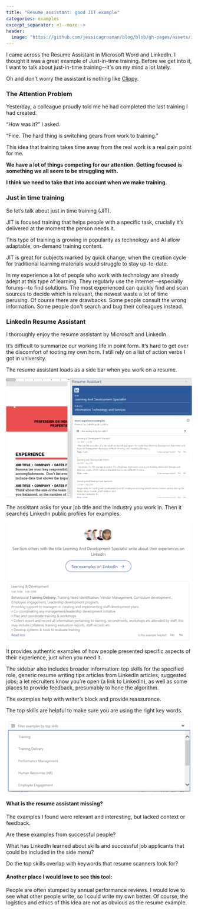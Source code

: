 ```yaml
---
title: "Resume assistant: good JIT example"
categories: examples
excerpt_separator: <!--more-->
header:
  image: "https://github.com/jessicagrosman/blog/blob/gh-pages/assets/images/jit_banner.png"
---
```

I came across the Resume Assistant in Microsoft Word and LinkedIn. I thought it was a great example of Just-in-time training. Before we get into it, I want to talk about just-in-time training--it's on my mind a lot lately. 

Oh and don't worry the assistant is nothing like [Clippy](https://www.artsy.net/article/artsy-editorial-life-death-microsoft-clippy-paper-clip-loved-hate).
<!--more-->
### The Attention Problem
Yesterday, a colleague proudly told me he had completed the last training I had created. 

“How was it?” I asked. 

“Fine. The hard thing is switching gears from work to training.”

This idea that training takes time away from the real work is a real pain point for me.

**We have a lot of things competing for our attention. Getting focused is something we all seem to be struggling with.**

**I think we need to take that into account when we make training.**

### Just in time training
So let’s talk about just in time training (JIT). 

JIT is focused training that helps people with a specific task, crucially it’s delivered at the moment the person needs it.

This type of training is growing in popularity as technology and AI allow adaptable, on-demand training content. 

JIT is great for subjects marked by quick change, when the creation cycle for traditional learning materials would struggle to stay up-to-date. 

In my experience a lot of people who work with technology are already adept at this type of learning. They regularly use the internet--especially forums--to find solutions. The most experienced can quickly find and scan sources to decide which is relevant, the newest waste a lot of time perusing. Of course there are drawbacks. Some people consult the wrong information. Some people don't search and bug their colleagues instead.

### LinkedIn Resume Assistant

I thoroughly enjoy the resume assistant by Microsoft and LinkedIn. 

It’s difficult to summarize our working life in point form. It’s hard to get over the discomfort of tooting my own horn. I still rely on a list of action verbs I got in university.

The resume assistant loads as a side bar when you work on a resume. 

![Resume Assistant Screenshot](/assets/images/resumeassistant.png)

The assistant asks for your job title and the industry you work in. Then it searches LinkedIn public profiles for examples.

![Top Skills Search](/assets/images/resumedetail.png)

It provides authentic examples of how people presented specific aspects of their experience, just when you need it.

The sidebar also includes broader information: top skills for the specified role, generic resume writing tips articles from LinkedIn articles; suggested jobs; a let recruiters know you’re open (a link to LinkedIn), as well as some places to provide feedback, presumably to hone the algorithm.

The examples help with writer’s block and provide reassurance.

The top skills are helpful to make sure you are using the right key words. 

![Top Skills Search](/assets/images/topskills.png)

#### What is the resume assistant missing?

The examples I found were relevant and interesting, but lacked  context or feedback.

Are these examples from successful people? 

What has LinkedIn learned about skills and successful job applicants that could be included in the side menu? 

Do the top skills overlap with keywords that resume scanners look for?


#### Another place I would love to see this tool:
People are often stumped by annual performance reviews. I would love to see what other people write, so I could write my own better. Of course, the logistics and ethics of this idea are not as obvious as the resume example.
